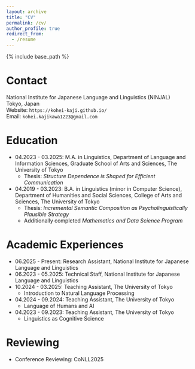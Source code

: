 ```yaml
---
layout: archive
title: "CV"
permalink: /cv/
author_profile: true
redirect_from:
  - /resume
---
```


{% include base_path %}

Contact
======
National Institute for Japanese Language and Linguistics (NINJAL)\
Tokyo, Japan\
Website: `https://kohei-kaji.github.io/`\
Email: `kohei.kajikawa1223@gmail.com`

Education
======
- 04.2023 - 03.2025: M.A. in Linguistics, Department of Language and Information Sciences, Graduate School of Arts and Sciences, The University of Tokyo
  - Thesis: *Structure Dependence is Shaped for Efficient Communication*
- 04.2019 - 03.2023: B.A. in Linguistics (minor in Computer Science), Department of Humanities and Social Sciences, College of Arts and Sciences, The University of Tokyo
  - Thesis: *Incremental Semantic Composition as Psycholinguistically Plausible Strategy*
  - Additionally completed *Mathematics and Data Science Program*

Academic Experiences
======
- 06.2025 - Present: Research Assistant, National Institute for Japanese Language and Linguistics
- 06.2023 - 05.2025: Technical Staff, National Institute for Japanese Language and Linguistics
- 10.2024 - 03.2025: Teaching Assistant, The University of Tokyo
  - Introduction to Natural Language Processing
- 04.2024 - 09.2024: Teaching Assistant, The University of Tokyo
  - Language of Humans and AI
- 04.2023 - 09.2023: Teaching Assistant, The University of Tokyo
  - Linguistics as Cognitive Science

Reviewing
======
- Conference Reviewing: CoNLL2025

<!-- Work experience
======
* Spring 2024: Academic Pages Collaborator
  * GitHub University
  * Duties includes: Updates and improvements to template
  * Supervisor: The Users

* Fall 2015: Research Assistant
  * GitHub University
  * Duties included: Merging pull requests
  * Supervisor: Professor Hub

* Summer 2015: Research Assistant
  * GitHub University
  * Duties included: Tagging issues
  * Supervisor: Professor Git
  
Skills
======
* Skill 1
* Skill 2
  * Sub-skill 2.1
  * Sub-skill 2.2
  * Sub-skill 2.3
* Skill 3

Publications
======
  <ul>{% for post in site.publications reversed %}
    {% include archive-single-cv.html %}
  {% endfor %}</ul>
  
Talks
======
  <ul>{% for post in site.talks reversed %}
    {% include archive-single-talk-cv.html  %}
  {% endfor %}</ul>
  
Teaching
======
  <ul>{% for post in site.teaching reversed %}
    {% include archive-single-cv.html %}
  {% endfor %}</ul>
  
Service and leadership
======
* Currently signed in to 43 different slack teams -->
